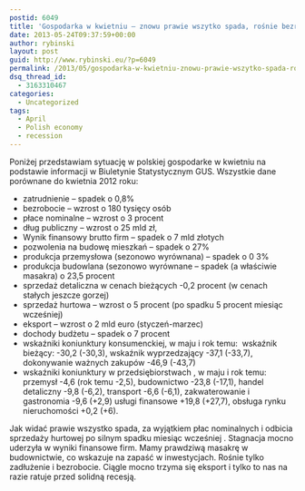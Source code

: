 ```yaml
---
postid: 6049
title: 'Gospodarka w kwietniu – znowu prawie wszytko spada, rośnie bezrobocie i dług'
date: 2013-05-24T09:37:59+00:00
author: rybinski
layout: post
guid: http://www.rybinski.eu/?p=6049
permalink: /2013/05/gospodarka-w-kwietniu-znowu-prawie-wszytko-spada-rosnie-bezrobocie-i-dlug/
dsq_thread_id:
  - 3163310467
categories:
  - Uncategorized
tags:
  - April
  - Polish economy
  - recession
---
```

Poniżej przedstawiam sytuację w polskiej gospodarke w kwietniu na podstawie informacji w Biuletynie Statystycznym GUS. Wszystkie dane porównane do kwietnia 2012 roku:

  * zatrudnienie – spadek o 0,8%
  * bezrobocie – wzrost o 180 tysięcy osób
  * płace nominalne – wzrost o 3 procent
  * dług publiczny – wzrost o 25 mld zł,
  * Wynik finansowy brutto firm – spadek o 7 mld złotych
  * pozwolenia na budowę mieszkań – spadek o 27%
  * produkcja przemysłowa (sezonowo wyrównana) – spadek o 0 3%
  * produkcja budowlana (sezonowo wyrównane – spadek (a właściwie masakra) o 23,5 procent
  * sprzedaż detaliczna w cenach bieżących -0,2 procent (w cenach stałych jeszcze gorzej)
  * sprzedaż hurtowa – wzrost o 5 procent (po spadku 5 procent miesiąc wcześniej)
  * eksport – wzrost o 2 mld euro (styczeń-marzec)
  * dochody budżetu – spadek o 7 procent
  * wskaźniki koniunktury konsumenckiej, w maju i rok temu:  wskaźnik bieżący: -30,2 (-30,3), wskaźnik wyprzedzający -37,1 (-33,7), dokonywanie ważnych zakupów -46,9 (-43,7)
  * wskaźniki koniunktury w przedsiębiorstwach , w maju i rok temu: przemysł -4,6 (rok temu -2,5), budownictwo -23,8 (-17,1), handel detaliczny -9,8 (-6,2), transport -6,6 (-6,1), zakwaterowanie i gastronomia -9,6 (+2,9) usługi finansowe +19,8 (+27,7), obsługa rynku nieruchomości +0,2 (+6).

Jak widać prawie wszystko spada, za wyjątkiem płac nominalnych i odbicia sprzedaży hurtowej po silnym spadku miesiąc wcześniej . Stagnacja mocno uderzyła w wyniki finansowe firm. Mamy prawdziwą masakrę w budownictwie, co wskazuje na zapaść w inwestycjach. Rośnie tylko zadłużenie i bezrobocie. Ciągle mocno trzyma się eksport i tylko to nas na razie ratuje przed solidną recesją.

 
